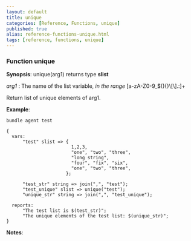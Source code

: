 ```yaml
---
layout: default
title: unique
categories: [Reference, Functions, unique]
published: true
alias: reference-functions-unique.html
tags: [reference, functions, unique]
---
```


### Function unique

**Synopsis**: unique(arg1) returns type **slist**

 *arg1* : The name of the list variable, *in the range*
[a-zA-Z0-9\_\$(){}\\[\\].:]+   


Return list of unique elements of arg1.

**Example**:  
   

```cf3
bundle agent test

{
  vars:
      "test" slist => {
                        1,2,3,
                        "one", "two", "three",
                        "long string",
                        "four", "fix", "six",
                        "one", "two", "three",
                      };

      "test_str" string => join(",", "test");
      "test_unique" slist => unique("test");
      "unique_str" string => join(",", "test_unique");

  reports:
      "The test list is $(test_str)";
      "The unique elements of the test list: $(unique_str)";
}
```

**Notes**:  


